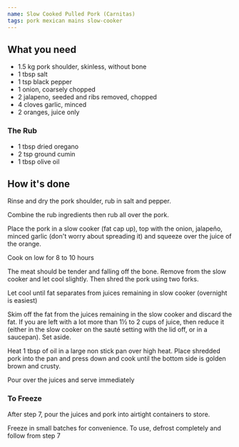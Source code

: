 ```yaml
---
name: Slow Cooked Pulled Pork (Carnitas)
tags: pork mexican mains slow-cooker
---
```


## What you need

* 1.5 kg pork shoulder, skinless, without bone
* 1 tbsp salt
* 1 tsp black pepper
* 1 onion, coarsely chopped
* 2 jalapeno, seeded and ribs removed, chopped
* 4 cloves garlic, minced
* 2 oranges, juice only

### The Rub

* 1 tbsp dried oregano
* 2 tsp ground cumin
* 1 tbsp olive oil

<!-- break -->

## How it's done

Rinse and dry the pork shoulder, rub in salt and pepper.

Combine the rub ingredients then rub all over the pork.

Place the pork in a slow cooker (fat cap up), top with the onion, jalapeño, minced garlic (don't worry about spreading it) and squeeze over the juice of the orange.

Cook on low for 8 to 10 hours

The meat should be tender and falling off the bone. Remove from the slow cooker and let cool slightly. Then shred the pork using two forks.

Let cool until fat separates from juices remaining in slow cooker (overnight is easiest)

Skim off the fat from the juices remaining in the slow cooker and discard the fat. If you are left with a lot more than 1½ to 2 cups of juice, then reduce it (either in the slow cooker on the sauté setting with the lid off, or in a saucepan). Set aside.

Heat 1 tbsp of oil in a large non stick pan over high heat. Place shredded pork into the pan and press down and cook until the bottom side is golden brown and crusty.

Pour over the juices and serve immediately

### To Freeze

After step 7, pour the juices and pork into airtight containers to store.

Freeze in small batches for convenience. To use, defrost completely and follow from step 7

